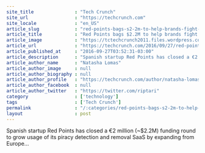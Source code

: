 ```yaml
---
site_title               : "Tech Crunch"
site_url                 : "https://techcrunch.com"
site_locale              : "en_US"
article_slug             : "red-points-bags-s2-2m-to-help-brands-fight-counterfeiting-and-piracy"
article_title            : "Red Points bags $2.2M to help brands fight counterfeiting and piracy"
article_image            : "https://tctechcrunch2011.files.wordpress.com/2016/09/pasted-image-at-2016_10_19-11_39-am.png?w=764&h=400&crop=1"
article_url              : "https://techcrunch.com/2016/09/27/red-points-bags-2-2m-to-help-brands-fight-counterfeiting-and-piracy/"
article_published_at     : "2016-09-27T03:52:31-03:00"
article_description      : "Spanish startup Red Points has closed a €2 million (~$2.2M) funding round to grow usage of its piracy detection and removal SaaS by expanding from Europe..."
article_author_name      : "Natasha Lomas"
article_author_image     : null
article_author_biography : null
article_author_profile   : "https://techcrunch.com/author/natasha-lomas/"
article_author_facebook  : null
article_author_twitter   : "https://twitter.com/riptari"
category                 : ['technology']
tags                     : ['Tech Crunch']
permalink                : "/:categories/red-points-bags-s2-2m-to-help-brands-fight-counterfeiting-and-piracy/"
layout                   : post
---
```


Spanish startup Red Points has closed a €2 million (~$2.2M) funding round to grow usage of its piracy detection and removal SaaS by expanding from Europe...
